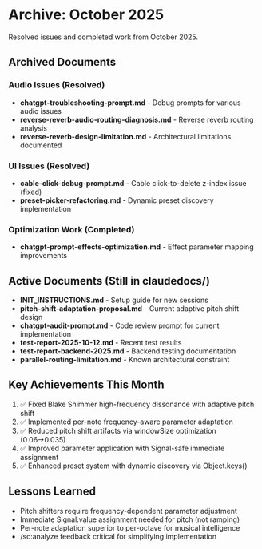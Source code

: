 # Archive: October 2025

Resolved issues and completed work from October 2025.

## Archived Documents

### Audio Issues (Resolved)
- **chatgpt-troubleshooting-prompt.md** - Debug prompts for various audio issues
- **reverse-reverb-audio-routing-diagnosis.md** - Reverse reverb routing analysis
- **reverse-reverb-design-limitation.md** - Architectural limitations documented

### UI Issues (Resolved)
- **cable-click-debug-prompt.md** - Cable click-to-delete z-index issue (fixed)
- **preset-picker-refactoring.md** - Dynamic preset discovery implementation

### Optimization Work (Completed)
- **chatgpt-prompt-effects-optimization.md** - Effect parameter mapping improvements

## Active Documents (Still in claudedocs/)
- **INIT_INSTRUCTIONS.md** - Setup guide for new sessions
- **pitch-shift-adaptation-proposal.md** - Current adaptive pitch shift design
- **chatgpt-audit-prompt.md** - Code review prompt for current implementation
- **test-report-2025-10-12.md** - Recent test results
- **test-report-backend-2025.md** - Backend testing documentation
- **parallel-routing-limitation.md** - Known architectural constraint

## Key Achievements This Month
1. ✅ Fixed Blake Shimmer high-frequency dissonance with adaptive pitch shift
2. ✅ Implemented per-note frequency-aware parameter adaptation
3. ✅ Reduced pitch shift artifacts via windowSize optimization (0.06→0.035)
4. ✅ Improved parameter application with Signal-safe immediate assignment
5. ✅ Enhanced preset system with dynamic discovery via Object.keys()

## Lessons Learned
- Pitch shifters require frequency-dependent parameter adjustment
- Immediate Signal.value assignment needed for pitch (not ramping)
- Per-note adaptation superior to per-octave for musical intelligence
- /sc:analyze feedback critical for simplifying implementation
